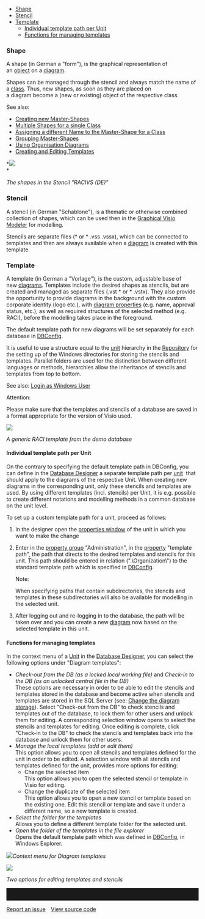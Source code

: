 -   [Shape](#shape)
-   [Stencil](#stencil)
-   [Template](#template)
    -   [Individual template path per Unit](#individual-template-path-per-unit)
    -   [Functions for managing templates](#functions-for-managing-templates)


### Shape

A shape (in German a "form"), is the graphical representation of
an [object](object) on a [diagram](diagram).

Shapes can be managed through the stencil and always match the name of
a [class](class). Thus, new shapes, as soon as they are placed on
a diagram become a (new or existing) object of the respective class.

See also: 

-   [Creating new Master-Shapes](creating_new_Master-Shapes)
-   [Multiple Shapes for a single Class](multiple-shapes-for-a-single-class)
-   [Assigning a different Name to the Master-Shape for a Class](assigning-a-different-name-to-the-master-shape-for-a-class)
-   [Grouping Master-Shapes](grouping-master-shapes)
-   [Using Organisation Diagrams](using-orgcharts)
-   [Creating and Editing Templates](creating-and-editing-templates)


*![](//images.ctfassets.net/utx1h0gfm1om/32MyLFqZtK8qgUKgce20EK/6e64f67bc22ea83a348b827773575727/328738.png)  
*

*The shapes in the Stencil "RACIVS (DE)"*


### Stencil

A stencil (in German "Schablone"), is a thematic or otherwise combined
collection of shapes, which can be used then in the [Graphical Visio
Modeler](graphical-visio-modeler) for modelling.

Stencils are separate files (\* or \* .vss .vssx), which can be
connected to templates and then are always available when
a [diagram](diagram) is created with this template.

### Template

A template (in German a "Vorlage"), is the custom, adjustable base of
new [diagrams](diagram). Templates include the desired shapes as
stencils, but are created and managed as separate files (.vst \* or \*
.vstx). They also provide the opportunity to provide diagrams in the
background with the custom corporate identity (logo etc.), with [diagram
properties](property-group-and-property) (e.g. name, approval status, etc.),
as well as required structures of the selected method (e.g. RACI),
before the modelling takes place in the foreground.

The default template path for new diagrams will be set separately for
each database in [DBConfig](dbconfig-managing-databases).

It is useful to use a structure equal to the [unit](unit) hierarchy in
the [Repository](repository) for the setting up of the Windows
directories for storing the stencils and templates. Parallel folders are
used for the distinction between different languages or methods,
hierarchies allow the inheritance of stencils and templates from top to
bottom.

See also: [Login as Windows User](login-as-windows-user)

<div class="warning">
Attention:

Please make sure that the templates and stencils of a database are saved
in a format appropriate for the version of Visio used.
  </div>
  

![](//images.ctfassets.net/utx1h0gfm1om/2mX8fG8nnCE8eoacgAkWeI/d875f604e8bb1cedae37b3616b15cdc7/328724.png)

*A generic RACI template from the demo database*

#### Individual template path per Unit

On the contrary to specifying the default template path in DBConfig, you
can define in the [Database Designer](database-designer) a separate
template path per [unit](unit)  that should apply to the diagrams of the
respective Unit. When creating new diagrams in the corresponding unit,
only these stencils and templates are used. By using different templates
(incl. stencils) per Unit, it is e.g. possible to create different
notations and modelling methods in a common database on the unit level. 

To set up a custom template path for a unit, proceed as follows:

1.  In the designer open the [properties
    window](properties-dialog-box) of the unit in which you want to
    make the change
2.  Enter in the [property group](property-group-and-property) "Administration", in
    the [property](property-group-and-property) "template path", the path
    that directs to the desired templates and stencils for this unit.
    This path should be entered in relation (".\\Organization\\") to the
    standard template path which is specified
    in [DBConfig](dbconfig-managing-databases).

    <div class="info">
    Note:

    When specifying paths that contain subdirectories, the stencils and
    templates in these subdirectories will also be available for
    modelling in the selected unit. 
    </div>

3.  After logging out and re-logging in to the database, the path will
    be taken over and you can create a new [diagram](diagram) now based
    on the selected template in this unit.
 
#### Functions for managing templates

In the context menu of a [Unit](unit) in the [Database
Designer](database-designer), you can select the following options under
"Diagram templates":

-   *Check-out from the DB (as a locked local working file)* and
    *Check-in to the DB (as an unlocked central file in the DB)*  
    These options are necessary in order to be able to edit the stencils
    and templates stored in the database and become active when stencils
    and templates are stored in the SQL Server (see: [Change the diagram
    storage](change-the-diagram-storage)). Select "Check-out from the
    DB" to check stencils and templates out of the database, to lock
    them for other users and unlock them for editing. A corresponding
    selection window opens to select the stencils and templates for
    editing. Once editing is complete, click "Check-in to the DB" to
    check the stencils and templates back into the database and unlock
    them for other users.
-   *Manage the local templates (add or edit them)*  
    This option allows you to open all stencils and templates defined
    for the unit in order to be edited. A selection window with all
    stencils and templates defined for the unit, provides more options
    for editing:
    -   Change the selected item  
        This option allows you to open the selected stencil or template
        in Visio for editing.
    -   Change the duplicate of the selected item   
        This option allows you to open a new stencil or template based
        on the existing one. Edit this stencil or template and save it
        under a different name, so a new template is created.
-   *Select the folder for the templates*  
    Allows you to define a different template folder for the selected
    unit.
-   *Open the folder of the templates in the file explorer*  
    Opens the default template path which was defined
    in [DBConfig](dbconfig-managing-databases), in Windows Explorer.

![](//images.ctfassets.net/utx1h0gfm1om/7qBn1F6Qg0yQm6mkiIMAi0/c11988d67e73b9955cf5f3093b1c6a69/328726.png)*Context menu for Diagram templates*


*![](//images.ctfassets.net/utx1h0gfm1om/5fySXZ1j3i0IyQ2GqGCQ0s/cc70db7c2288916a95691d0ce0ea9542/328728.png)*

*Two options for editing templates and stencils*
<hr style="padding-top:2rem" />
<a href="https://github.com/process4/docs/issues" target="_blank" class="bgw btn btn-primary btn-lg shadow-sm">Report an issue</a>
<a href="https://github.com/process4/docs" target="_blank" class="bgw btn btn-primary btn-lg shadow-sm" style="margin-left:10px;">View source code</a>